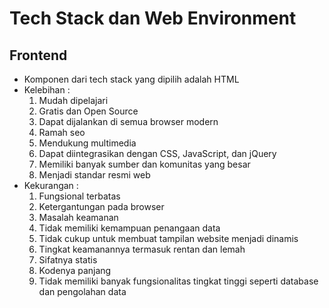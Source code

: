 # Tech Stack dan Web Environment

## Frontend
- Komponen dari tech stack yang dipilih adalah HTML
- Kelebihan :
  1. Mudah dipelajari
  2. Gratis dan Open Source
  3. Dapat dijalankan di semua browser modern
  4. Ramah seo
  5. Mendukung multimedia
  6. Dapat diintegrasikan dengan CSS, JavaScript, dan jQuery
  7. Memiliki banyak sumber dan komunitas yang besar
  8. Menjadi standar resmi web
- Kekurangan :
  1. Fungsional terbatas
  2. Ketergantungan pada browser
  3. Masalah keamanan
  4. Tidak memiliki kemampuan penangaan data
  5. Tidak cukup untuk membuat tampilan website menjadi dinamis
  6. Tingkat keamanannya termasuk rentan dan lemah
  7. Sifatnya statis
  8. Kodenya panjang
  9. Tidak memiliki banyak fungsionalitas tingkat tinggi seperti database dan pengolahan data

